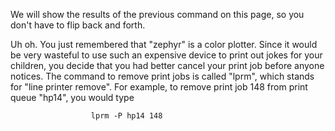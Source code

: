 We will show the results of the previous command on this page, so you don't have to flip back and forth.

Uh oh. You just remembered that "zephyr" is a color plotter. Since it would be very wasteful to use such an expensive device to print out jokes for your children, you decide that you had better cancel your print job before anyone notices. The command to remove print jobs is called "lprm", which stands for "line printer remove". For example, to remove print job 148 from print queue "hp14", you would type

                      lprm -P hp14 148
